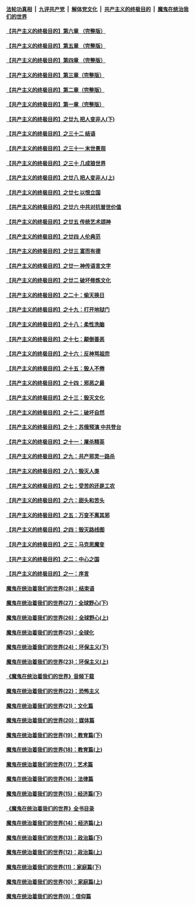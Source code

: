 ####  [法轮功真相](../../../../basic/blob/master/README.md?t=05141731) &nbsp;|&nbsp; [九评共产党](../../../../9ping.md/blob/master/README.md?t=05141731) &nbsp;|&nbsp; [解体党文化](../../../../jtdwh.md/blob/master/README.md?t=05141731)  &nbsp;|&nbsp; [共产主义的终极目的](../../../../gczydzjmd.md/blob/master/README.md?t=05141731) &nbsp;|&nbsp; [魔鬼在统治我们的世界](../../../../mgztzwmdsj.md/blob/master/README.md?t=05141731) 

#### [【共产主义的终极目的】第六章 （完整版）](../pages/nsc422/n11428913.md?t=05141731) 

#### [【共产主义的终极目的】第五章 （完整版）](../pages/nsc422/n11428912.md?t=05141731) 

#### [【共产主义的终极目的】第四章 （完整版）](../pages/nsc422/n11428907.md?t=05141731) 

#### [【共产主义的终极目的】第三章（完整版）](../pages/nsc422/n11428848.md?t=05141731) 

#### [【共产主义的终极目的】第二章（完整版）](../pages/nsc422/n11428831.md?t=05141731) 

#### [【共产主义的终极目的】第一章（完整版）](../pages/nsc422/n11417651.md?t=05141731) 

#### [【共产主义的终极目的】之廿九 把人变非人(下)](../pages/nsc422/n11344140.md?t=05141731) 

#### [【共产主义的终极目的】之三十二 结语](../pages/nsc422/n11360535.md?t=05141731) 

#### [【共产主义的终极目的】之三十一 末世景观](../pages/nsc422/n11351129.md?t=05141731) 

#### [【共产主义的终极目的】之三十 几成狼世界](../pages/nsc422/n11348280.md?t=05141731) 

#### [【共产主义的终极目的】之廿八 把人变非人(上)](../pages/nsc422/n11340492.md?t=05141731) 

#### [【共产主义的终极目的】之廿七 以恨立国](../pages/nsc422/n11336944.md?t=05141731) 

#### [【共产主义的终极目的】之廿六 中共对抗普世价值](../pages/nsc422/n11324785.md?t=05141731) 

#### [【共产主义的终极目的】之廿五 传统艺术颂神](../pages/nsc422/n11296396.md?t=05141731) 

#### [【共产主义的终极目的】之廿四 人伦典范](../pages/nsc422/n11296397.md?t=05141731) 

#### [【共产主义的终极目的】之廿三 富而有德](../pages/nsc422/n11283598.md?t=05141731) 

#### [【共产主义的终极目的】之廿一 神传语言文字](../pages/nsc422/n11263265.md?t=05141731) 

#### [【共产主义的终极目的】之廿二 破坏修炼文化](../pages/nsc422/n11245728.md?t=05141731) 

#### [【共产主义的终极目的】之二十：偷天换日](../pages/nsc422/n11238846.md?t=05141731) 

#### [【共产主义的终极目的】之十九：打开地狱门](../pages/nsc422/n11206376.md?t=05141731) 

#### [【共产主义的终极目的】之十八：柔性洗脑](../pages/nsc422/n11199994.md?t=05141731) 

#### [【共产主义的终极目的】之十七：颠倒善恶](../pages/nsc422/n11179782.md?t=05141731) 

#### [【共产主义的终极目的】之十六：反神骂祖宗](../pages/nsc422/n11166798.md?t=05141731) 

#### [【共产主义的终极目的】之十五：毁人不倦](../pages/nsc422/n11166792.md?t=05141731) 

#### [【共产主义的终极目的】之十四：邪恶之最](../pages/nsc422/n11150249.md?t=05141731) 

#### [【共产主义的终极目的】之十三：毁灭文化](../pages/nsc422/n11135227.md?t=05141731) 

#### [【共产主义的终极目的】之十二：破坏自然](../pages/nsc422/n11135214.md?t=05141731) 

#### [【共产主义的终极目的】之十：苏俄预演 中共登台](../pages/nsc422/n11118424.md?t=05141731) 

#### [【共产主义的终极目的】之十一：屠杀精英](../pages/nsc422/n11118442.md?t=05141731) 

#### [【共产主义的终极目的】之九：共产邪灵一路杀](../pages/nsc422/n11114139.md?t=05141731) 

#### [【共产主义的终极目的】之八：毁灭人类](../pages/nsc422/n11108503.md?t=05141731) 

#### [【共产主义的终极目的】之七：受苦的还是工农](../pages/nsc422/n11101809.md?t=05141731) 

#### [【共产主义的终极目的】之六：甜头和苦头](../pages/nsc422/n11096971.md?t=05141731) 

#### [【共产主义的终极目的】之五：万变不离其邪](../pages/nsc422/n11091285.md?t=05141731) 

#### [【共产主义的终极目的】之四：毁灭路线图](../pages/nsc422/n11086284.md?t=05141731) 

#### [【共产主义的终极目的】之三：马克思魔变](../pages/nsc422/n11061941.md?t=05141731) 

#### [【共产主义的终极目的】之二：中心之国](../pages/nsc422/n11047728.md?t=05141731) 

#### [【共产主义的终极目的】之一：序言](../pages/nsc422/n11086077.md?t=05141731) 

#### [魔鬼在统治着我们的世界(28)：结束语](../pages/nsc422/n10936246.md?t=05141731) 

#### [魔鬼在统治着我们的世界(27)：全球野心(下)](../pages/nsc422/n10928319.md?t=05141731) 

#### [魔鬼在统治着我们的世界(26)：全球野心(上)](../pages/nsc422/n10900318.md?t=05141731) 

#### [魔鬼在统治着我们的世界(25)：全球化](../pages/nsc422/n10788205.md?t=05141731) 

#### [魔鬼在统治着我们的世界(24)：环保主义(下)](../pages/nsc422/n10695307.md?t=05141731) 

#### [魔鬼在统治着我们的世界(23)：环保主义(上)](../pages/nsc422/n10688613.md?t=05141731) 

#### [《魔鬼在统治着我们的世界》音频下载](../pages/nsc422/n10635553.md?t=05141731) 

#### [魔鬼在统治着我们的世界(22)：恐怖主义](../pages/nsc422/n10614727.md?t=05141731) 

#### [魔鬼在统治着我们的世界(21)：文化篇](../pages/nsc422/n10597706.md?t=05141731) 

#### [魔鬼在统治着我们的世界(20)：媒体篇](../pages/nsc422/n10586579.md?t=05141731) 

#### [魔鬼在统治着我们的世界(19)：教育篇(下)](../pages/nsc422/n10564808.md?t=05141731) 

#### [魔鬼在统治着我们的世界(18)：教育篇(上)](../pages/nsc422/n10526970.md?t=05141731) 

#### [魔鬼在统治着我们的世界(17)：艺术篇](../pages/nsc422/n10499093.md?t=05141731) 

#### [魔鬼在统治着我们的世界(16)：法律篇](../pages/nsc422/n10485969.md?t=05141731) 

#### [魔鬼在统治着我们的世界(15)：经济篇(下)](../pages/nsc422/n10469975.md?t=05141731) 

#### [《魔鬼在统治着我们的世界》全书目录](../pages/nsc422/n10464261.md?t=05141731) 

#### [魔鬼在统治着我们的世界(14)：经济篇(上)](../pages/nsc422/n10457370.md?t=05141731) 

#### [魔鬼在统治着我们的世界(13)：政治篇(下)](../pages/nsc422/n10448270.md?t=05141731) 

#### [魔鬼在统治着我们的世界(12)：政治篇(上)](../pages/nsc422/n10444576.md?t=05141731) 

#### [魔鬼在统治着我们的世界(11)：家庭篇(下)](../pages/nsc422/n10440961.md?t=05141731) 

#### [魔鬼在统治着我们的世界(10)：家庭篇(上)](../pages/nsc422/n10435448.md?t=05141731) 

#### [魔鬼在统治着我们的世界(9)：信仰篇](../pages/nsc422/n10432159.md?t=05141731) 

